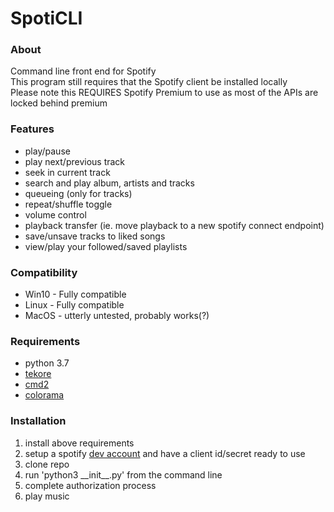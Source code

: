 # SpotiCLI

### About
Command line front end for Spotify  
This program still requires that the Spotify client be installed locally  
Please note this REQUIRES Spotify Premium to use as most of the APIs are locked behind premium

### Features
* play/pause
* play next/previous track
* seek in current track
* search and play album, artists and tracks
* queueing (only for tracks)
* repeat/shuffle toggle
* volume control
* playback transfer (ie. move playback to a new spotify connect endpoint)
* save/unsave tracks to liked songs 
* view/play your followed/saved playlists

### Compatibility
* Win10 - Fully compatible
* Linux - Fully compatible
* MacOS - utterly untested, probably works(?)

### Requirements
* python 3.7
* [tekore](https://github.com/felix-hilden/tekore)
* [cmd2](https://github.com/python-cmd2/cmd2/)
* [colorama](https://github.com/tartley/colorama)

### Installation
1. install above requirements
1. setup a spotify [dev account](https://developer.spotify.com/) and have a client id/secret ready to use
1. clone repo
1. run 'python3 \_\_init\_\_.py' from the command line
1. complete authorization process
1. play music


